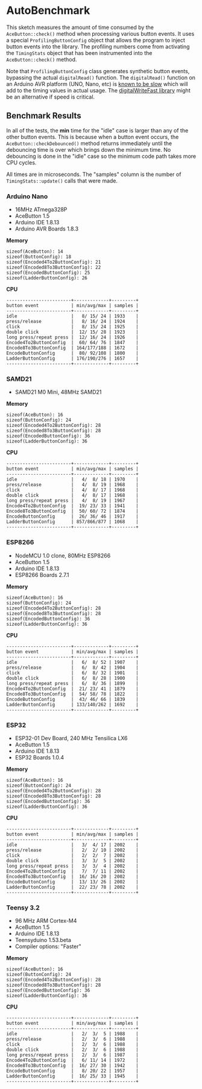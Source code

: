 # AutoBenchmark

This sketch measures the amount of time consumed by the `AceButton::check()`
method when processing various button events. It uses a special
`ProfilingButtonConfig` object that allows the program to inject button events
into the library. The profiling numbers come from activating the `TimingStats`
object that has been instrumented into the `AceButton::check()` method.

Note that `ProfilingButtonConfig` class generates synthetic button events,
bypassing the actual `digitalRead()` function. The `digitalRead()` function on
an Arduino AVR platform (UNO, Nano, etc) is
[known to be slow](https://forum.arduino.cc/index.php?topic=337578)
which will add to the timing values in actual usage.
The [digitalWriteFast library](https://github.com/NicksonYap/digitalWriteFast)
might be an alternative if speed is critical.

## Benchmark Results

In all of the tests, the **min** time for the "idle" case is larger than any of
the other button events. This is because when a button event occurs, the
`AceButton::checkDebounced()` method returns immediately until the debouncing
time is over which brings down the minimum time. No debouncing is done in the
"idle" case so the minimum code path takes more CPU cycles.

All times are in microseconds. The "samples" column is the number of
`TimingStats::update()` calls that were made.

### Arduino Nano

* 16MHz ATmega328P
* AceButton 1.5
* Arduino IDE 1.8.13
* Arduino AVR Boards 1.8.3

**Memory**
```
sizeof(AceButton): 14
sizeof(ButtonConfig): 18
sizeof(Encoded4To2ButtonConfig): 21
sizeof(Encoded8To3ButtonConfig): 22
sizeof(EncodedButtonConfig): 25
sizeof(LadderButtonConfig): 26
```

**CPU**
```
------------------------+-------------+---------+
button event            | min/avg/max | samples |
------------------------+-------------+---------+
idle                    |   8/ 15/ 24 | 1933    |
press/release           |   8/ 16/ 24 | 1924    |
click                   |   8/ 15/ 24 | 1925    |
double click            |  12/ 15/ 28 | 1923    |
long press/repeat press |  12/ 16/ 24 | 1926    |
Encode4To2ButtonConfig  |  60/ 64/ 76 | 1847    |
Encode8To3ButtonConfig  | 164/177/188 | 1672    |
EncodeButtonConfig      |  80/ 92/108 | 1800    |
LadderButtonConfig      | 176/190/276 | 1657    |
------------------------+-------------+---------+
```

### SAMD21

* SAMD21 M0 Mini, 48MHz SAMD21

**Memory**
```
sizeof(AceButton): 16
sizeof(ButtonConfig): 24
sizeof(Encoded4To2ButtonConfig): 28
sizeof(Encoded8To3ButtonConfig): 28
sizeof(EncodedButtonConfig): 36
sizeof(LadderButtonConfig): 36
```

**CPU**
```
------------------------+-------------+---------+
button event            | min/avg/max | samples |
------------------------+-------------+---------+
idle                    |   4/  8/ 18 | 1970    |
press/release           |   4/  8/ 19 | 1968    |
click                   |   4/  8/ 17 | 1968    |
double click            |   4/  8/ 17 | 1968    |
long press/repeat press |   4/  8/ 19 | 1967    |
Encode4To2ButtonConfig  |  19/ 23/ 33 | 1941    |
Encode8To3ButtonConfig  |  50/ 60/ 72 | 1874    |
EncodeButtonConfig      |  26/ 36/ 46 | 1917    |
LadderButtonConfig      | 857/866/877 | 1068    |
------------------------+-------------+---------+
```

### ESP8266

* NodeMCU 1.0 clone, 80MHz ESP8266
* AceButton 1.5
* Arduino IDE 1.8.13
* ESP8266 Boards 2.7.1

**Memory**
```
sizeof(AceButton): 16
sizeof(ButtonConfig): 24
sizeof(Encoded4To2ButtonConfig): 28
sizeof(Encoded8To3ButtonConfig): 28
sizeof(EncodedButtonConfig): 36
sizeof(LadderButtonConfig): 36
```

**CPU**

```
------------------------+-------------+---------+
button event            | min/avg/max | samples |
------------------------+-------------+---------+
idle                    |   6/  8/ 52 | 1907    |
press/release           |   6/  8/ 42 | 1904    |
click                   |   6/  8/ 32 | 1901    |
double click            |   6/  8/ 28 | 1900    |
long press/repeat press |   6/  8/ 36 | 1899    |
Encode4To2ButtonConfig  |  21/ 23/ 41 | 1879    |
Encode8To3ButtonConfig  |  54/ 58/ 78 | 1822    |
EncodeButtonConfig      |  43/ 46/ 66 | 1839    |
LadderButtonConfig      | 133/140/262 | 1692    |
------------------------+-------------+---------+
```

### ESP32

* ESP32-01 Dev Board, 240 MHz Tensilica LX6
* AceButton 1.5
* Arduino IDE 1.8.13
* ESP32 Boards 1.0.4

**Memory**
```
sizeof(AceButton): 16
sizeof(ButtonConfig): 24
sizeof(Encoded4To2ButtonConfig): 28
sizeof(Encoded8To3ButtonConfig): 28
sizeof(EncodedButtonConfig): 36
sizeof(LadderButtonConfig): 36
```

**CPU**
```
------------------------+-------------+---------+
button event            | min/avg/max | samples |
------------------------+-------------+---------+
idle                    |   3/  4/ 17 | 2002    |
press/release           |   2/  2/ 10 | 2002    |
click                   |   2/  2/  7 | 2002    |
double click            |   3/  3/  5 | 2002    |
long press/repeat press |   3/  3/  4 | 2002    |
Encode4To2ButtonConfig  |   7/  7/ 11 | 2002    |
Encode8To3ButtonConfig  |  16/ 16/ 20 | 2002    |
EncodeButtonConfig      |  13/ 13/ 26 | 2002    |
LadderButtonConfig      |  22/ 23/ 78 | 2002    |
------------------------+-------------+---------+
```

### Teensy 3.2

* 96 MHz ARM Cortex-M4
* AceButton 1.5
* Arduino IDE 1.8.13
* Teensyduino 1.53.beta
* Compiler options: "Faster"

**Memory**
```
sizeof(AceButton): 16
sizeof(ButtonConfig): 24
sizeof(Encoded4To2ButtonConfig): 28
sizeof(Encoded8To3ButtonConfig): 28
sizeof(EncodedButtonConfig): 36
sizeof(LadderButtonConfig): 36
```

**CPU**
```
------------------------+-------------+---------+
button event            | min/avg/max | samples |
------------------------+-------------+---------+
idle                    |   2/  3/  5 | 1988    |
press/release           |   2/  3/  6 | 1988    |
click                   |   2/  3/  6 | 1988    |
double click            |   2/  3/  6 | 1988    |
long press/repeat press |   2/  3/  6 | 1987    |
Encode4To2ButtonConfig  |   6/ 11/ 14 | 1972    |
Encode8To3ButtonConfig  |  16/ 27/ 30 | 1942    |
EncodeButtonConfig      |   8/ 20/ 22 | 1957    |
LadderButtonConfig      |  16/ 25/ 33 | 1945    |
------------------------+-------------+---------+
```
